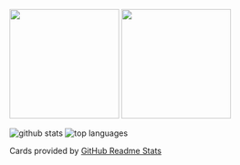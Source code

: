 <a href="https://audiomotion.me"><img src="https://audiomotion.me/docs/img/audioMotion-header.png" height="192"></a> <a href="https://audiomotion.dev"><img src="https://audiomotion.dev/cover.png" height="192"></a>

![github stats](https://github-readme-stats.vercel.app/api?username=hvianna&theme=gruvbox&show_icons=true&include_all_commits=true) ![top languages](https://github-readme-stats.vercel.app/api/top-langs/?username=hvianna&theme=gruvbox&layout=compact)

Cards provided by [GitHub Readme Stats](https://github.com/anuraghazra/github-readme-stats)
